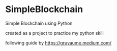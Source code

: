 # SimpleBlockchain
Simple Blockchain using Python

created as a project to practice my python skill

following guide by https://gruyaume.medium.com/
